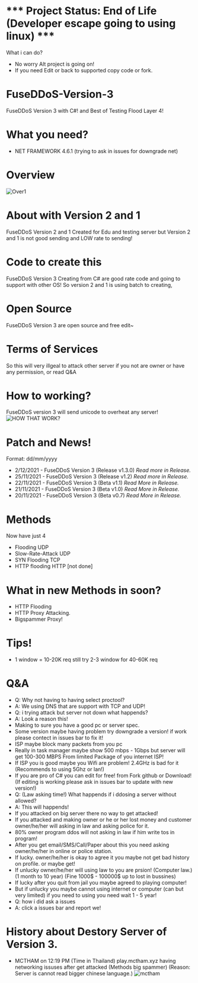 # *** Project Status: End of Life (Developer escape going to using linux) ***
What i can do?
* No worry Alt project is going on!
* If you need Edit or back to supported copy code or fork.
# FuseDDoS-Version-3
FuseDDoS Version 3 with C#! and Best of Testing Flood Layer 4!
# What you need?
* NET FRAMEWORK 4.6.1 (trying to ask in issues for downgrade net)
# Overview
![Over1](https://raw.githubusercontent.com/PC1266/FuseDDoS-Version3/main/rererererere.PNG)
# About with Version 2 and 1
FuseDDoS Version 2 and 1 Created for Edu and testing server
but Version 2 and 1 is not good sending and LOW rate to sending!
# Code to create this
FuseDDoS Version 3 Creating from C# are good rate code and going to support with other OS!
So version 2 and 1 is using batch to creating,
# Open Source
FuseDDoS Version 3 are open source and free edit~
# Terms of Services
So this will very illgeal to attack other server if you not are owner or have any permission, or read Q&A 
# How to working?
FuseDDoS version 3 will send unicode to overheat any server!
![HOW THAT WORK?](https://media.discordapp.net/attachments/879939876181647380/911838523114528858/howwork.png?width=867&height=434)
# Patch and News!
Format: dd/mm/yyyy
* 2/12/2021 - FuseDDoS Version 3 (Release v1.3.0) *Read more in Release.*
* 25/11/2021 - FuseDDoS Version 3 (Release v1.2) *Read more in Release.*
* 22/11/2021 - FuseDDoS Version 3 (Beta v1.1) *Read More in Release.*
* 21/11/2021 - FuseDDoS Version 3 (Beta v1.0) *Read More in Release.*
* 20/11/2021 - FuseDDoS Version 3 (Beta v0.7) *Read More in Release.*
# Methods
Now have just 4
* Flooding UDP
* Slow-Rate-Attack UDP
* SYN Flooding TCP
* HTTP flooding HTTP [not done]
# What in new Methods in soon?
* HTTP Flooding
* HTTP Proxy Attacking.
* Bigspammer Proxy!
# Tips!
* 1 window = 10-20K req still try 2-3 window for 40-60K req
# Q&A
* Q: Why not having to having select proctool?
* A: We using DNS that are support with TCP and UDP!
* Q: i trying attack but server not down what happends?
* A: Look a reason this!
* Making to sure you have a good pc or server spec.
* Some version maybe having problem try downgrade a version! if work please contect in issues bar to fix it!
* ISP maybe block many packets from you pc
* Really in task manager maybe show 500 mbps - 1Gbps but server will get 100-300 MBPS From limited Package of you internet ISP!
* If ISP you is good maybe you Wifi are problem! 2.4GHz is bad for it (Recommends to using 5Ghz or lan!)
* If you are pro of C# you can edit for free! from Fork github or Download! (If editing is working please ask in issues bar to update with new version!)
* Q: (Law asking time!) What happends if i ddosing a server without allowed?
* A: This will happends!
* If you attacked on big server there no way to get attacked!
* If you attacked and making owner or he or her lost money and customer owner/he/her will asking in law and asking police for it.
* 80% owner program ddos will not asking in law if him write tos in program!
* After you get email/SMS/Call/Paper about this you need asking owner/he/her in online or police station.
* If lucky. owner/he/her is okay to agree it you maybe not get bad history on profile. or maybe get!
* If unlucky owner/he/her will using law to you are prsion! (Computer law.) (1 month to 10 year) (Fine 1000$ - 100000$ up to lost in bussines)
* If lucky after you quit from jail you maybe agreed to playing computer!
* But if unlucky you maybe cannot using internet or computer (can but very limited) if you need to using you need wait 1 - 5 year!
* Q: how i did ask a issues
* A: click a issues bar and report we!
# History about Destory Server of Version 3.
* MCTHAM on 12:19 PM (Time in Thailand) play.mctham.xyz having networking issuses after get attacked (Methods big spammer) (Reason: Server is cannot read bigger chinese language.)
![mctham](https://media.discordapp.net/attachments/827390907502034995/911856265989337098/unknown.png?width=772&height=434)


